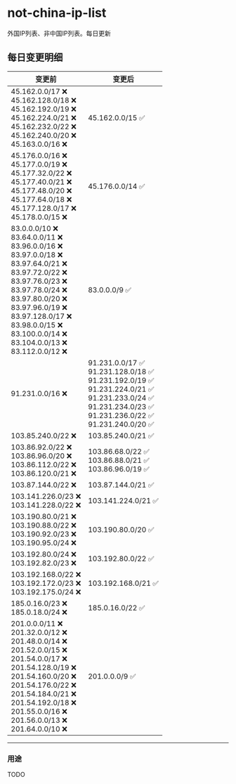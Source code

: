 # not-china-ip-list
外国IP列表、非中国IP列表。每日更新

每日变更明细
--------------------
|  变更前   | 变更后 |
|  ----  | ----  |
|  45.162.0.0/17 :x: <br> 45.162.128.0/18 :x: <br> 45.162.192.0/19 :x: <br> 45.162.224.0/21 :x: <br> 45.162.232.0/22 :x: <br> 45.162.240.0/20 :x: <br> 45.163.0.0/16 :x: <br> | 45.162.0.0/15 :white_check_mark: | 
|  45.176.0.0/16 :x: <br> 45.177.0.0/19 :x: <br> 45.177.32.0/22 :x: <br> 45.177.40.0/21 :x: <br> 45.177.48.0/20 :x: <br> 45.177.64.0/18 :x: <br> 45.177.128.0/17 :x: <br> 45.178.0.0/15 :x: <br> | 45.176.0.0/14 :white_check_mark: | 
|  83.0.0.0/10 :x: <br> 83.64.0.0/11 :x: <br> 83.96.0.0/16 :x: <br> 83.97.0.0/18 :x: <br> 83.97.64.0/21 :x: <br> 83.97.72.0/22 :x: <br> 83.97.76.0/23 :x: <br> 83.97.78.0/24 :x: <br> 83.97.80.0/20 :x: <br> 83.97.96.0/19 :x: <br> 83.97.128.0/17 :x: <br> 83.98.0.0/15 :x: <br> 83.100.0.0/14 :x: <br> 83.104.0.0/13 :x: <br> 83.112.0.0/12 :x: <br> | 83.0.0.0/9 :white_check_mark: | 
|  91.231.0.0/16 :x:  | 91.231.0.0/17 :white_check_mark: <br> 91.231.128.0/18 :white_check_mark: <br> 91.231.192.0/19 :white_check_mark: <br> 91.231.224.0/21 :white_check_mark: <br> 91.231.233.0/24 :white_check_mark: <br> 91.231.234.0/23 :white_check_mark: <br> 91.231.236.0/22 :white_check_mark: <br> 91.231.240.0/20 :white_check_mark: <br>  | 
|  103.85.240.0/22 :x:  | 103.85.240.0/21 :white_check_mark: | 
|  103.86.92.0/22 :x: <br> 103.86.96.0/20 :x: <br> 103.86.112.0/22 :x: <br> 103.86.120.0/21 :x: <br> | 103.86.68.0/22 :white_check_mark: <br> 103.86.88.0/21 :white_check_mark: <br> 103.86.96.0/19 :white_check_mark: <br>  | 
|  103.87.144.0/22 :x:  | 103.87.144.0/21 :white_check_mark: | 
|  103.141.226.0/23 :x: <br> 103.141.228.0/22 :x: <br> | 103.141.224.0/21 :white_check_mark: | 
|  103.190.80.0/21 :x: <br> 103.190.88.0/22 :x: <br> 103.190.92.0/23 :x: <br> 103.190.95.0/24 :x: <br> | 103.190.80.0/20 :white_check_mark: | 
|  103.192.80.0/24 :x: <br> 103.192.82.0/23 :x: <br> | 103.192.80.0/22 :white_check_mark: | 
|  103.192.168.0/22 :x: <br> 103.192.172.0/23 :x: <br> 103.192.175.0/24 :x: <br> | 103.192.168.0/21 :white_check_mark: | 
|  185.0.16.0/23 :x: <br> 185.0.18.0/24 :x: <br> | 185.0.16.0/22 :white_check_mark: | 
|  201.0.0.0/11 :x: <br> 201.32.0.0/12 :x: <br> 201.48.0.0/14 :x: <br> 201.52.0.0/15 :x: <br> 201.54.0.0/17 :x: <br> 201.54.128.0/19 :x: <br> 201.54.160.0/20 :x: <br> 201.54.176.0/22 :x: <br> 201.54.184.0/21 :x: <br> 201.54.192.0/18 :x: <br> 201.55.0.0/16 :x: <br> 201.56.0.0/13 :x: <br> 201.64.0.0/10 :x: <br> | 201.0.0.0/9 :white_check_mark: | 

--------------------
### 用途
TODO
